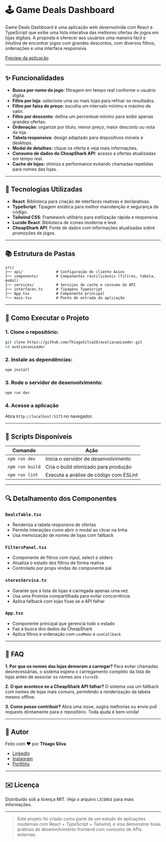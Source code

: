 # 🕹️ Game Deals Dashboard

Game Deals Dashboard é uma aplicação web desenvolvida com React e TypeScript que exibe uma lista interativa das melhores ofertas de jogos em lojas digitais. A proposta é oferecer aos usuários uma maneira fácil e intuitiva de encontrar jogos com grandes descontos, com diversos filtros, ordenações e uma interface responsiva.

[Preview da aplicação](https://avaliacao-leader.vercel.app/)

---

## ✨ Funcionalidades

* **Busca por nome do jogo:** filtragem em tempo real conforme o usuário digita.
* **Filtro por loja:** selecione uma ou mais lojas para refinar os resultados.
* **Filtro por faixa de preço:** escolha um intervalo mínimo e máximo de valor.
* **Filtro por desconto:** defina um percentual mínimo para exibir apenas grandes ofertas.
* **Ordenação:** organize por título, menor preço, maior desconto ou nota da loja.
* **Tabela responsiva:** design adaptado para dispositivos móveis e desktops.
* **Modal de detalhes:** clique na oferta e veja mais informações.
* **Consumo de dados da CheapShark API:** acesso a ofertas atualizadas em tempo real.
* **Cache de lojas:** otimiza a performance evitando chamadas repetidas para nomes das lojas.

---

## 🚀 Tecnologias Utilizadas

* **React**: Biblioteca para criação de interfaces reativas e declarativas.
* **TypeScript**: Tipagem estática para melhor manutenção e segurança de código.
* **Tailwind CSS**: Framework utilitário para estilização rápida e responsiva.
* **Lucide React**: Biblioteca de ícones moderna e leve.
* **CheapShark API**: Fonte de dados com informações atualizadas sobre promoções de jogos.

---

## 📚 Estrutura de Pastas

```
src/
├── api/               # Configuração do cliente Axios
├── components/        # Componentes reutilizáveis (filtros, tabela, modal)
├── services/          # Serviços de cache e consumo da API
├── interfaces.ts      # Tipagens TypeScript
├── App.tsx            # Componente principal
└── main.tsx           # Ponto de entrada da aplicação
```

---

## 🚧 Como Executar o Projeto

### 1. Clone o repositório:

```bash
git clone https://github.com/ThiagoSilva20/avaliacaoLeader.git
cd avaliacaoLeader
```

### 2. Instale as dependências:

```bash
npm install
```

### 3. Rode o servidor de desenvolvimento:

```bash
npm run dev
```

### 4. Acesse a aplicação

Abra `http://localhost:5173` no navegador.

---

## 📃 Scripts Disponíveis

| Comando         | Ação                                   |
| --------------- | -------------------------------------- |
| `npm run dev`   | Inicia o servidor de desenvolvimento   |
| `npm run build` | Cria o build otimizado para produção   |
| `npm run lint`  | Executa a análise de código com ESLint |

---

## 🔍 Detalhamento dos Componentes

### `DealsTable.tsx`

* Renderiza a tabela responsiva de ofertas
* Permite interações como abrir o modal ao clicar na linha
* Usa memoização de nomes de lojas com fallback

### `FiltersPanel.tsx`

* Componente de filtros com input, select e sliders
* Atualiza o estado dos filtros de forma reativa
* Controlado por props vindas do componente pai

### `storesService.ts`

* Garante que a lista de lojas é carregada apenas uma vez
* Usa uma Promise compartilhada para evitar concorrência
* Aplica fallback com lojas fixas se a API falhar

### `App.tsx`

* Componente principal que gerencia todo o estado
* Faz a busca dos dados da CheapShark
* Aplica filtros e ordenação com `useMemo` e `useCallback`

---

## 💬 FAQ

**1. Por que os nomes das lojas demoram a carregar?**
Para evitar chamadas desnecessárias, o sistema espera o carregamento completo da lista de lojas antes de associar os nomes aos `storeID`.

**2. O que acontece se a CheapShark API falhar?**
O sistema usa um fallback com nomes de lojas mais comuns, permitindo a renderização da tabela mesmo offline.

**3. Como posso contribuir?**
Abra uma issue, sugira melhorias ou envie pull requests diretamente para o repositório. Toda ajuda é bem-vinda!

---

## 👔 Autor

Feito com ❤️ por **Thiago Silva**

* [LinkedIn](https://www.linkedin.com/in/thiago-da-silva-machado)
* [Instagram](https://instagram.com/sillva_ty)
* [Portfólio](https://thiagosilva-alpha.vercel.app/)

---

## ✉️ Licença

Distribuído sob a licença MIT. Veja o arquivo `LICENSE` para mais informações.

---

> Este projeto foi criado como parte de um estudo de aplicações modernas com React + TypeScript + Tailwind, e visa demonstrar boas práticas de desenvolvimento frontend com consumo de APIs externas.
